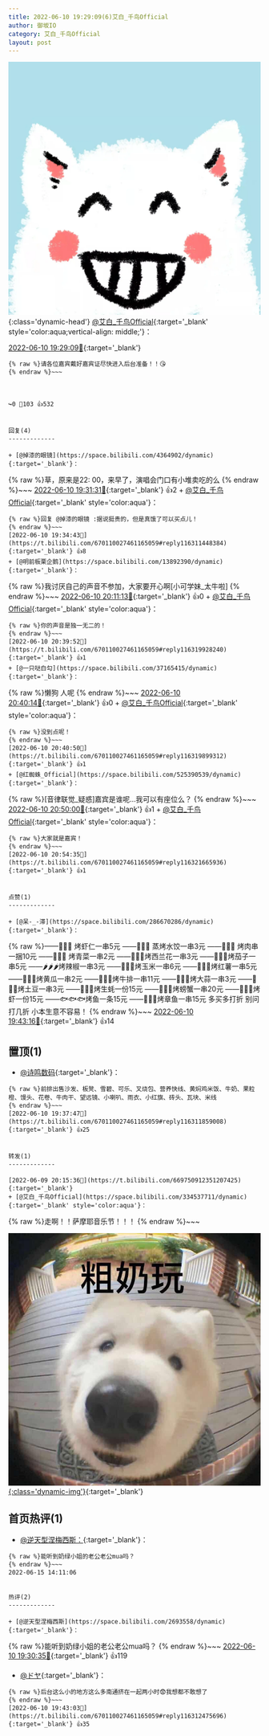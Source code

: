 ```yaml
---
title: 2022-06-10 19:29:09(6)艾白_千鸟Official
author: 御坂IO
category: 艾白_千鸟Official
layout: post
---
```


![img](/images/9ae8b9445fd0665cc014d9080156a45271be73c6.jpg){:class='dynamic-head'}
[@艾白_千鸟Official](https://space.bilibili.com/334537711/dynamic){:target='_blank' style='color:aqua;vertical-align: middle;'}：

[2022-06-10 19:29:09🔗](https://t.bilibili.com/670110027461165059){:target='_blank'}

~~~
{% raw %}请各位嘉宾戴好嘉宾证尽快进入后台准备！！😘
{% endraw %}~~~



↪️0 💬103 👍532


回复(4)
-------------

+ [@掉漆的眼镜](https://space.bilibili.com/4364902/dynamic){:target='_blank'}：
~~~
{% raw %}草，原来是22: 00，来早了，演唱会门口有小堆卖吃的么
{% endraw %}~~~
[2022-06-10 19:31:31🔗](https://t.bilibili.com/670110027461165059#reply116310868688){:target='_blank'} 👍2
    + [@艾白_千鸟Official](https://space.bilibili.com/334537711/dynamic){:target='_blank' style='color:aqua'}：
~~~
{% raw %}回复 @掉漆的眼镜 :据说挺贵的，但是真饿了可以买点儿！
{% endraw %}~~~
[2022-06-10 19:34:43🔗](https://t.bilibili.com/670110027461165059#reply116311448384){:target='_blank'} 👍8
+ [@明前板栗企鹅](https://space.bilibili.com/13892390/dynamic){:target='_blank'}：
~~~
{% raw %}我讨厌自己的声音不参加，大家要开心啊[小可学妹_太牛啦]
{% endraw %}~~~
[2022-06-10 20:11:13🔗](https://t.bilibili.com/670110027461165059#reply116316270608){:target='_blank'} 👍0
    + [@艾白_千鸟Official](https://space.bilibili.com/334537711/dynamic){:target='_blank' style='color:aqua'}：
~~~
{% raw %}你的声音是独一无二的！
{% endraw %}~~~
[2022-06-10 20:39:52🔗](https://t.bilibili.com/670110027461165059#reply116319928240){:target='_blank'} 👍1
+ [@一只哒白勾](https://space.bilibili.com/37165415/dynamic){:target='_blank'}：
~~~
{% raw %}懒狗 人呢
{% endraw %}~~~
[2022-06-10 20:40:14🔗](https://t.bilibili.com/670110027461165059#reply116319820112){:target='_blank'} 👍0
    + [@艾白_千鸟Official](https://space.bilibili.com/334537711/dynamic){:target='_blank' style='color:aqua'}：
~~~
{% raw %}没到点呢！
{% endraw %}~~~
[2022-06-10 20:40:50🔗](https://t.bilibili.com/670110027461165059#reply116319899312){:target='_blank'} 👍1
+ [@红蜘蛛_Official](https://space.bilibili.com/525390539/dynamic){:target='_blank'}：
~~~
{% raw %}[音律联觉_疑惑]嘉宾是谁呢…我可以有座位么？
{% endraw %}~~~
[2022-06-10 20:50:00🔗](https://t.bilibili.com/670110027461165059#reply116321150048){:target='_blank'} 👍1
    + [@艾白_千鸟Official](https://space.bilibili.com/334537711/dynamic){:target='_blank' style='color:aqua'}：
~~~
{% raw %}大家就是嘉宾！
{% endraw %}~~~
[2022-06-10 20:54:35🔗](https://t.bilibili.com/670110027461165059#reply116321665936){:target='_blank'} 👍1


点赞(1)
-------------

+ [@呆-_-滞](https://space.bilibili.com/286670286/dynamic){:target='_blank'}：
~~~
{% raw %}——🍤🍤🍤 烤虾仁一串5元
——🥟🥟🥟 蒸烤水饺一串3元
——🥓🥓🥓 烤肉串一捆10元
——🥬🥬🥬 烤青菜一串2元
——🥦🥦🥦烤西兰花一串3元
——🍆🍆🍆烤茄子一串5元
——🌶🌶🌶烤辣椒一串3元
——🌽🌽🌽烤玉米一串6元
——🍠🍠🍠烤红薯一串5元
——🥒🥒🥒烤黄瓜一串2元
——🥩🥩🥩烤牛排一串11元
——🧄🧄🧄烤大蒜一串3元
——🥔🥔🥔烤土豆一串3元
——🦪🦪🦪烤生蚝一份15元
——🦀🦀🦀烤螃蟹一串20元
——🦐🦐🦐烤虾一份15元
——🐟🐟🐟烤鱼一条15元
——🐙🐙🐙烤章鱼一串15元
多买多打折 别问打几折 
小本生意不容易！
{% endraw %}~~~
[2022-06-10 19:43:16🔗](https://t.bilibili.com/670110027461165059#reply116312645424){:target='_blank'} 👍14


置顶(1)
-------------

+ [@诗鸣数码](https://space.bilibili.com/9639683/dynamic){:target='_blank'}：
~~~
{% raw %}前排出售沙发、板凳、雪碧、可乐、叉烧包、营养快线、黄焖鸡米饭、牛奶、果粒橙、馒头、花卷、牛肉干、望远镜、小喇叭、雨衣、小红旗、砖头、瓦块、米线
{% endraw %}~~~
[2022-06-10 19:37:47🔗](https://t.bilibili.com/670110027461165059#reply116311859008){:target='_blank'} 👍25


转发(1)
-------------

[2022-06-09 20:15:36🔗](https://t.bilibili.com/669750912351207425){:target='_blank'}
+ [@艾白_千鸟Official](https://space.bilibili.com/334537711/dynamic){:target='_blank' style='color:aqua'}：
~~~
{% raw %}走啊！！萨摩耶音乐节！！！
{% endraw %}~~~


[![img](/images/36c7631e06379b7f066ca01658537744057bd7d9.jpg){:class='dynamic-img'}](/images/36c7631e06379b7f066ca01658537744057bd7d9.jpg){:target='_blank'}




首页热评(1)
-------------

+ [@逆天型涅梅西斯：](https://space.bilibili.com/2693558/dynamic){:target='_blank'}：
~~~
{% raw %}能听到奶绿小姐的老公老公mua吗？
{% endraw %}~~~
2022-06-15 14:11:06


热评(2)
-------------

+ [@逆天型涅梅西斯](https://space.bilibili.com/2693558/dynamic){:target='_blank'}：
~~~
{% raw %}能听到奶绿小姐的老公老公mua吗？
{% endraw %}~~~
[2022-06-10 19:30:35🔗](https://t.bilibili.com/670110027461165059#reply116310827168){:target='_blank'} 👍119
+ [@ドヤ](https://space.bilibili.com/85226031/dynamic){:target='_blank'}：
~~~
{% raw %}后台这么小的地方这么多南通挤在一起两小时😨我想都不敢想了
{% endraw %}~~~
[2022-06-10 19:43:03🔗](https://t.bilibili.com/670110027461165059#reply116312475696){:target='_blank'} 👍35


